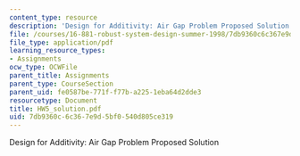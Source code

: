 ```yaml
---
content_type: resource
description: 'Design for Additivity: Air Gap Problem Proposed Solution'
file: /courses/16-881-robust-system-design-summer-1998/7db9360c6c367e9d5bf0540d805ce319_HW5_solution.pdf
file_type: application/pdf
learning_resource_types:
- Assignments
ocw_type: OCWFile
parent_title: Assignments
parent_type: CourseSection
parent_uid: fe0587be-771f-f77b-a225-1eba64d2dde3
resourcetype: Document
title: HW5_solution.pdf
uid: 7db9360c-6c36-7e9d-5bf0-540d805ce319
---
```

Design for Additivity: Air Gap Problem Proposed Solution

